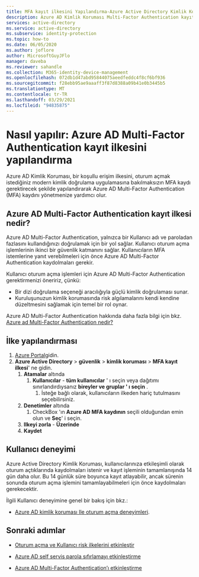 ```yaml
---
title: MFA kayıt ilkesini Yapılandırma-Azure Active Directory Kimlik Koruması
description: Azure AD Kimlik Koruması Multi-Factor Authentication kayıt ilkesini nasıl yapılandıracağınızı öğrenin.
services: active-directory
ms.service: active-directory
ms.subservice: identity-protection
ms.topic: how-to
ms.date: 06/05/2020
ms.author: joflore
author: MicrosoftGuyJFlo
manager: daveba
ms.reviewer: sahandle
ms.collection: M365-identity-device-management
ms.openlocfilehash: 072db1d47abd95844075aeedfeddc4f8cf6bf936
ms.sourcegitcommit: f28ebb95ae9aaaff3f87d8388a09b41e0b3445b5
ms.translationtype: MT
ms.contentlocale: tr-TR
ms.lasthandoff: 03/29/2021
ms.locfileid: "94835875"
---
```

# <a name="how-to-configure-the-azure-ad-multi-factor-authentication-registration-policy"></a>Nasıl yapılır: Azure AD Multi-Factor Authentication kayıt ilkesini yapılandırma

Azure AD Kimlik Koruması, bir koşullu erişim ilkesini, oturum açmak istediğiniz modern kimlik doğrulama uygulamasına bakılmaksızın MFA kaydı gerektirecek şekilde yapılandırarak Azure AD Multi-Factor Authentication (MFA) kaydını yönetmenize yardımcı olur.

## <a name="what-is-the-azure-ad-multi-factor-authentication-registration-policy"></a>Azure AD Multi-Factor Authentication kayıt ilkesi nedir?

Azure AD Multi-Factor Authentication, yalnızca bir Kullanıcı adı ve paroladan fazlasını kullandığınızı doğrulamak için bir yol sağlar. Kullanıcı oturum açma işlemlerinin ikinci bir güvenlik katmanını sağlar. Kullanıcıların MFA istemlerine yanıt verebilmeleri için önce Azure AD Multi-Factor Authentication kaydolmaları gerekir.

Kullanıcı oturum açma işlemleri için Azure AD Multi-Factor Authentication gerektirmenizi öneririz, çünkü:

- Bir dizi doğrulama seçeneği aracılığıyla güçlü kimlik doğrulaması sunar.
- Kuruluşunuzun kimlik korumasında risk algılamalarını kendi kendine düzeltmesini sağlamak için temel bir rol oynar.

Azure AD Multi-Factor Authentication hakkında daha fazla bilgi için bkz. [Azure ad Multi-Factor Authentication nedir?](../authentication/howto-mfa-getstarted.md)

## <a name="policy-configuration"></a>İlke yapılandırması

1. [Azure Portal](https://portal.azure.com)gidin.
1. **Azure Active Directory**  >  **güvenlik**  >  **kimlik koruması**  >  **MFA kayıt ilkesi**' ne gidin.
   1. **Atamalar** altında
      1. **Kullanıcılar** - **tüm kullanıcılar** ' ı seçin veya dağıtımı sınırlandırdıysanız **bireyler ve gruplar ' ı seçin** .
         1. İsteğe bağlı olarak, kullanıcıların ilkeden hariç tutulmasını seçebilirsiniz.
   1. **Denetimler** altında
      1. CheckBox 'ın **Azure AD MFA kaydının** seçili olduğundan emin olun ve **Seç**' i seçin.
   1. **Ilkeyi zorla**  -  **Üzerinde**
   1. **Kaydet**

## <a name="user-experience"></a>Kullanıcı deneyimi

Azure Active Directory Kimlik Koruması, kullanıcılarınıza etkileşimli olarak oturum açtıklarında kaydolmaları istenir ve kayıt işleminin tamamlanışında 14 gün daha olur. Bu 14 günlük süre boyunca kayıt atlayabilir, ancak sürenin sonunda oturum açma işlemini tamamlayabilmeleri için önce kaydolmaları gerekecektir.

İlgili Kullanıcı deneyimine genel bir bakış için bkz.:

- [Azure AD kimlik koruması Ile oturum açma deneyimleri](concept-identity-protection-user-experience.md).  

## <a name="next-steps"></a>Sonraki adımlar

- [Oturum açma ve Kullanıcı risk ilkelerini etkinleştir](howto-identity-protection-configure-risk-policies.md)

- [Azure AD self servis parola sıfırlamayı etkinleştirme](../authentication/howto-sspr-deployment.md)

- [Azure AD Multi-Factor Authentication’ı etkinleştirme](../authentication/howto-mfa-getstarted.md)
